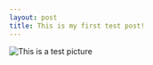 ```yaml
---
layout: post
title: This is my first test post!
---
```


![This is a test picture]({{site.url}}/images/wostest.png)

